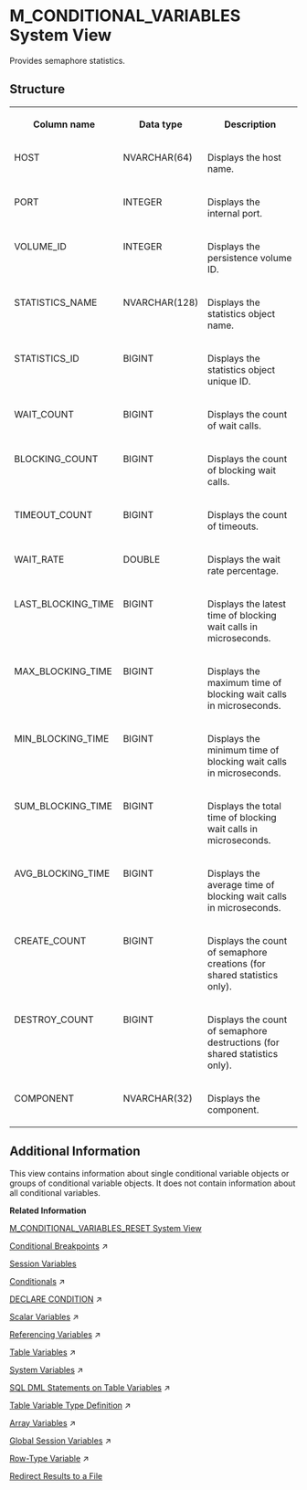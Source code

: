 <!-- loio20ab2f6975191014991e8932eb507b8f -->

# M\_CONDITIONAL\_VARIABLES System View

Provides semaphore statistics.



<a name="loio20ab2f6975191014991e8932eb507b8f___m__c_o_n_d_i_t_i_o_n_a_l__v_a_r_i_a_b_l_e_s_1struct_M_CONDITIONAL_VARIABLES"/>

## Structure


<table>
<tr>
<th valign="top">

Column name

</th>
<th valign="top">

Data type

</th>
<th valign="top">

Description

</th>
</tr>
<tr>
<td valign="top">

HOST

</td>
<td valign="top">

NVARCHAR\(64\)

</td>
<td valign="top">

Displays the host name.

</td>
</tr>
<tr>
<td valign="top">

PORT

</td>
<td valign="top">

INTEGER

</td>
<td valign="top">

Displays the internal port.

</td>
</tr>
<tr>
<td valign="top">

VOLUME\_ID

</td>
<td valign="top">

INTEGER

</td>
<td valign="top">

Displays the persistence volume ID.

</td>
</tr>
<tr>
<td valign="top">

STATISTICS\_NAME

</td>
<td valign="top">

NVARCHAR\(128\)

</td>
<td valign="top">

Displays the statistics object name.

</td>
</tr>
<tr>
<td valign="top">

STATISTICS\_ID

</td>
<td valign="top">

BIGINT

</td>
<td valign="top">

Displays the statistics object unique ID.

</td>
</tr>
<tr>
<td valign="top">

WAIT\_COUNT

</td>
<td valign="top">

BIGINT

</td>
<td valign="top">

Displays the count of wait calls.

</td>
</tr>
<tr>
<td valign="top">

BLOCKING\_COUNT

</td>
<td valign="top">

BIGINT

</td>
<td valign="top">

Displays the count of blocking wait calls.

</td>
</tr>
<tr>
<td valign="top">

TIMEOUT\_COUNT

</td>
<td valign="top">

BIGINT

</td>
<td valign="top">

Displays the count of timeouts.

</td>
</tr>
<tr>
<td valign="top">

WAIT\_RATE

</td>
<td valign="top">

DOUBLE

</td>
<td valign="top">

Displays the wait rate percentage.

</td>
</tr>
<tr>
<td valign="top">

LAST\_BLOCKING\_TIME

</td>
<td valign="top">

BIGINT

</td>
<td valign="top">

Displays the latest time of blocking wait calls in microseconds.

</td>
</tr>
<tr>
<td valign="top">

MAX\_BLOCKING\_TIME

</td>
<td valign="top">

BIGINT

</td>
<td valign="top">

Displays the maximum time of blocking wait calls in microseconds.

</td>
</tr>
<tr>
<td valign="top">

MIN\_BLOCKING\_TIME

</td>
<td valign="top">

BIGINT

</td>
<td valign="top">

Displays the minimum time of blocking wait calls in microseconds.

</td>
</tr>
<tr>
<td valign="top">

SUM\_BLOCKING\_TIME

</td>
<td valign="top">

BIGINT

</td>
<td valign="top">

Displays the total time of blocking wait calls in microseconds.

</td>
</tr>
<tr>
<td valign="top">

AVG\_BLOCKING\_TIME

</td>
<td valign="top">

BIGINT

</td>
<td valign="top">

Displays the average time of blocking wait calls in microseconds.

</td>
</tr>
<tr>
<td valign="top">

CREATE\_COUNT

</td>
<td valign="top">

BIGINT

</td>
<td valign="top">

Displays the count of semaphore creations \(for shared statistics only\).

</td>
</tr>
<tr>
<td valign="top">

DESTROY\_COUNT

</td>
<td valign="top">

BIGINT

</td>
<td valign="top">

Displays the count of semaphore destructions \(for shared statistics only\).

</td>
</tr>
<tr>
<td valign="top">

COMPONENT

</td>
<td valign="top">

NVARCHAR\(32\)

</td>
<td valign="top">

Displays the component.

</td>
</tr>
</table>



<a name="loio20ab2f6975191014991e8932eb507b8f___m__c_o_n_d_i_t_i_o_n_a_l__v_a_r_i_a_b_l_e_s_1fulldesc_M_CONDITIONAL_VARIABLES"/>

## Additional Information

This view contains information about single conditional variable objects or groups of conditional variable objects. It does not contain information about all conditional variables.

**Related Information**  


[M\_CONDITIONAL\_VARIABLES\_RESET System View](m-conditional-variables-reset-system-view-20ab646.md "Semaphore statistics (since last reset) .")

[Conditional Breakpoints](https://help.sap.com/viewer/d1cb63c8dd8e4c35a0f18aef632687f0/2023_4_QRC/en-US/d68d243f71fa476787d5b5aa97fd9377.html "") :arrow_upper_right:

[Session Variables](../../010-SQL-Reference/session-variables-a16678c.md " 		 		 		 		 		 		 	")

[Conditionals](https://help.sap.com/viewer/d1cb63c8dd8e4c35a0f18aef632687f0/2023_4_QRC/en-US/46e875a0d4e446ae9ab08334f13cd1aa.html "") :arrow_upper_right:

[DECLARE CONDITION](https://help.sap.com/viewer/d1cb63c8dd8e4c35a0f18aef632687f0/2023_4_QRC/en-US/47eb720aed594810b8afb2885e2fa9e4.html "") :arrow_upper_right:

[Scalar Variables](https://help.sap.com/viewer/d1cb63c8dd8e4c35a0f18aef632687f0/2023_4_QRC/en-US/66b38a60ab3b475f925c224038511c51.html "") :arrow_upper_right:

[Referencing Variables](https://help.sap.com/viewer/d1cb63c8dd8e4c35a0f18aef632687f0/2023_4_QRC/en-US/605b30ed9df54f1bafb7402a4f3b77b8.html "") :arrow_upper_right:

[Table Variables](https://help.sap.com/viewer/d1cb63c8dd8e4c35a0f18aef632687f0/2023_4_QRC/en-US/c8a483c3fcc94c0ca390bd1a8776d081.html "") :arrow_upper_right:

[System Variables](https://help.sap.com/viewer/d1cb63c8dd8e4c35a0f18aef632687f0/2023_4_QRC/en-US/69e4f60575484d98a568f59e592a61bb.html "") :arrow_upper_right:

[SQL DML Statements on Table Variables](https://help.sap.com/viewer/d1cb63c8dd8e4c35a0f18aef632687f0/2023_4_QRC/en-US/226f2125b7ed4f4aabe731cfed029d7b.html "") :arrow_upper_right:

[Table Variable Type Definition](https://help.sap.com/viewer/d1cb63c8dd8e4c35a0f18aef632687f0/2023_4_QRC/en-US/ea5065d06d14426799d879234d8e3e7b.html "") :arrow_upper_right:

[Array Variables](https://help.sap.com/viewer/d1cb63c8dd8e4c35a0f18aef632687f0/2023_4_QRC/en-US/cba8ef91ba944e37beb26eb8bd995c2f.html "") :arrow_upper_right:

[Global Session Variables](https://help.sap.com/viewer/d1cb63c8dd8e4c35a0f18aef632687f0/2023_4_QRC/en-US/aaef0b96852a4e1d9ce2570bbb1493c9.html "") :arrow_upper_right:

[Row-Type Variable](https://help.sap.com/viewer/d1cb63c8dd8e4c35a0f18aef632687f0/2023_4_QRC/en-US/869b4b1c5c7847cba246eb8e210d72bb.html "You can declare a row-type variable, which is a collection of scalar data types, and use it to easily fetch a single row from a table.") :arrow_upper_right:

[Redirect Results to a File](https://help.sap.com/viewer/f1b440ded6144a54ada97ff95dac7adf/LATEST/en-US/18ce51f468bc4cfe9112e6be79953e93.html)

